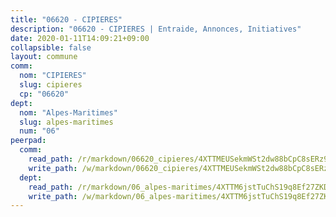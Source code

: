 ```yaml
---
title: "06620 - CIPIERES"
description: "06620 - CIPIERES | Entraide, Annonces, Initiatives"
date: 2020-01-11T14:09:21+09:00
collapsible: false
layout: commune
comm:
  nom: "CIPIERES"
  slug: cipieres
  cp: "06620"
dept:
  nom: "Alpes-Maritimes"
  slug: alpes-maritimes
  num: "06"
peerpad:
  comm:
    read_path: /r/markdown/06620_cipieres/4XTTMEUSekmWSt2dw88bCpC8sERz9Lqs5Ng5biNEG1gbsXhEg
    write_path: /w/markdown/06620_cipieres/4XTTMEUSekmWSt2dw88bCpC8sERz9Lqs5Ng5biNEG1gbsXhEg-K3TgTwJwPfBSiKL1N2jXGMuXq1gVbBFsrgXvBU3u86u9rfD8RRKsZY9BJ6JNKC1pp5QZ6C2gTmr1YsorTLC95FBkVvFQ3qCz7SVMmLbhzKqAZtvGmnt3XVaoMokFgUELkXozcQj2
  dept:
    read_path: /r/markdown/06_alpes-maritimes/4XTTM6jstTuChS19q8Ef27ZKDpSJYDCw8D1QjQYfLr3aLQmqi
    write_path: /w/markdown/06_alpes-maritimes/4XTTM6jstTuChS19q8Ef27ZKDpSJYDCw8D1QjQYfLr3aLQmqi-K3TgUJHYnsMF5aDJk4Y4nn9Xm5jmwWa5ga3LRYZ6PDBZk8FYpCfe7WN5iHzpvaFGDTJBGTBXyiJvhhsbFNEBXKyipz2QWfFJAcnNXssKCw7wjun65Tea5kaBEYkwiAT3qiMYnpde
---
```


